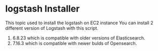 # logstash Installer

This topic used to install the logstash on EC2 instance
You can install 2 different version of Logstash with this script.
1. 6.8.23 which is compatible with older versions of Elasticsearch.
2. 7.16.3 which is compatible with newer bulds of Opensearch.
